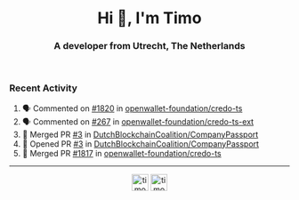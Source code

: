 <h1 align="center">Hi 👋, I'm Timo</h1>
<h3 align="center">A developer from Utrecht, The Netherlands</h3>
<br/>
<!-- https://github.com/rahuldkjain/github-profile-readme-generator --!>

<!--  <p align="left"><img src="https://github-readme-stats.vercel.app/api?username=timoglastra&show_icons=true&count_private=true&" alt="timoglastra" /></p> --!>

<!--
Github language stats
<p align="left"><img src="https://github-readme-stats.vercel.app/api/top-langs/?username=timoglastra&layout=compact" alt="timoglastra" /><p>
-->

<!-- Codestats language stats -->
<!-- <p align="left"><img src="https://codestats-readme.vercel.app/api/top-langs/?username=timoglastra&layout=compact&language_count=12" alt="timoglastra" /><p>    --!>
  
<h3>Recent Activity</h3>

<!--START_SECTION:activity-->
1. 🗣 Commented on [#1820](https://github.com/openwallet-foundation/credo-ts/issues/1820#issuecomment-2039623228) in [openwallet-foundation/credo-ts](https://github.com/openwallet-foundation/credo-ts)
2. 🗣 Commented on [#267](https://github.com/openwallet-foundation/credo-ts-ext/issues/267#issuecomment-2039223655) in [openwallet-foundation/credo-ts-ext](https://github.com/openwallet-foundation/credo-ts-ext)
3. 🎉 Merged PR [#3](https://github.com/DutchBlockchainCoalition/CompanyPassport/pull/3) in [DutchBlockchainCoalition/CompanyPassport](https://github.com/DutchBlockchainCoalition/CompanyPassport)
4. 💪 Opened PR [#3](https://github.com/DutchBlockchainCoalition/CompanyPassport/pull/3) in [DutchBlockchainCoalition/CompanyPassport](https://github.com/DutchBlockchainCoalition/CompanyPassport)
5. 🎉 Merged PR [#1817](https://github.com/openwallet-foundation/credo-ts/pull/1817) in [openwallet-foundation/credo-ts](https://github.com/openwallet-foundation/credo-ts)
<!--END_SECTION:activity-->

---

<p align="center">
<a href="https://twitter.com/timoglastra" target="blank"><img align="center" src="https://cdn.jsdelivr.net/npm/simple-icons@3.0.1/icons/twitter.svg" alt="timoglastra" height="30" width="30" /></a>
<a href="https://linkedin.com/in/timoglastra" target="blank"><img align="center" src="https://cdn.jsdelivr.net/npm/simple-icons@3.0.1/icons/linkedin.svg" alt="timoglastra" height="30" width="30" /></a>
</p>



